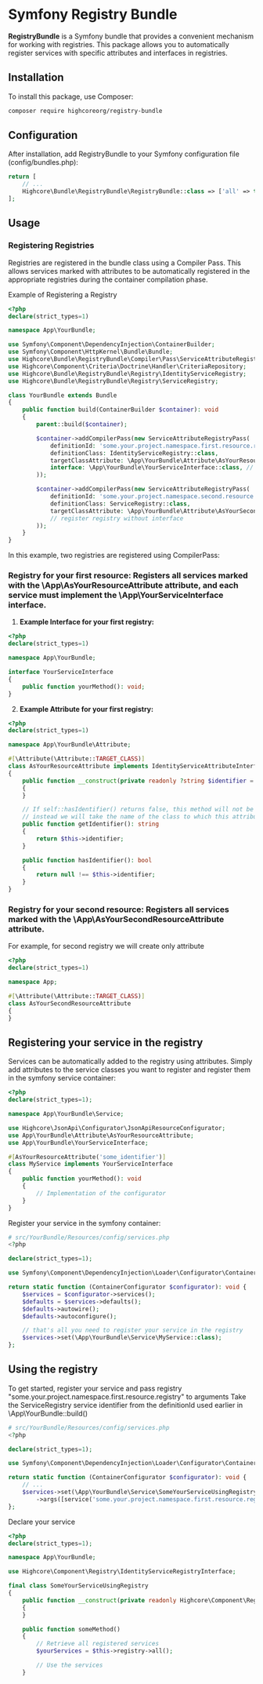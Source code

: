 # Symfony Registry Bundle

**RegistryBundle** is a Symfony bundle that provides a convenient mechanism for working with registries. 
This package allows you to automatically register services with specific attributes and interfaces in registries.

## Installation
To install this package, use Composer:
```bash
composer require highcoreorg/registry-bundle
```

## Configuration
After installation, add RegistryBundle to your Symfony configuration file (config/bundles.php):
```php
return [
    // ...
    Highcore\Bundle\RegistryBundle\RegistryBundle::class => ['all' => true],
];
```

## Usage
### Registering Registries
Registries are registered in the bundle class using a Compiler Pass. This allows services marked with attributes to be automatically registered in the appropriate registries during the container compilation phase.

Example of Registering a Registry
```php
<?php
declare(strict_types=1)

namespace App\YourBundle;

use Symfony\Component\DependencyInjection\ContainerBuilder;
use Symfony\Component\HttpKernel\Bundle\Bundle;
use Highcore\Bundle\RegistryBundle\Compiler\Pass\ServiceAttributeRegistryPass;
use Highcore\Component\Criteria\Doctrine\Handler\CriteriaRepository;
use Highcore\Bundle\RegistryBundle\Registry\IdentityServiceRegistry;
use Highcore\Bundle\RegistryBundle\Registry\ServiceRegistry;

class YourBundle extends Bundle
{
    public function build(ContainerBuilder $container): void
    {
        parent::build($container);

        $container->addCompilerPass(new ServiceAttributeRegistryPass(
            definitionId: 'some.your.project.namespace.first.resource.registry',
            definitionClass: IdentityServiceRegistry::class,
            targetClassAttribute: \App\YourBundle\Attribute\AsYourResourceAttribute::class, // your attribute class
            interface: \App\YourBundle\YourServiceInterface::class, // your interface class (interface is optional, if passed, CompilerPass will check your service for an implementation of that interface)
        ));

        $container->addCompilerPass(new ServiceAttributeRegistryPass(
            definitionId: 'some.your.project.namespace.second.resource.registry',
            definitionClass: ServiceRegistry::class,
            targetClassAttribute: \App\YourBundle\Attribute\AsYourSecondResourceAttribute::class,
            // register registry without interface
        ));
    }
}
```

In this example, two registries are registered using CompilerPass:
### Registry for your first resource: Registers all services marked with the \App\AsYourResourceAttribute attribute, and each service must implement the \App\YourServiceInterface interface.
1. **Example Interface for your first registry:**
```php
<?php
declare(strict_types=1)

namespace App\YourBundle;

interface YourServiceInterface
{
    public function yourMethod(): void;
}
```
2. **Example Attribute for your first registry:**
```php
<?php
declare(strict_types=1)

namespace App\YourBundle\Attribute;

#[\Attribute(\Attribute::TARGET_CLASS)]
class AsYourResourceAttribute implements IdentityServiceAttributeInterface
{
    public function __construct(private readonly ?string $identifier = null)
    {
    }

    // If self::hasIdentifier() returns false, this method will not be called,
    // instead we will take the name of the class to which this attribute will be assigned as the identifier
    public function getIdentifier(): string
    {
        return $this->identifier;
    }

    public function hasIdentifier(): bool
    {
        return null !== $this->identifier;
    }
}
```

### Registry for your second resource: Registers all services marked with the \App\AsYourSecondResourceAttribute attribute.
For example, for second registry we will create only attribute
```php
<?php
declare(strict_types=1)

namespace App;

#[\Attribute(\Attribute::TARGET_CLASS)]
class AsYourSecondResourceAttribute
{
}
```

## Registering your service in the registry
Services can be automatically added to the registry using attributes. 
Simply add attributes to the service classes you want to register and register them in the symfony service container:
```php
<?php
declare(strict_types=1);

namespace App\YourBundle\Service;

use Highcore\JsonApi\Configurator\JsonApiResourceConfigurator;
use App\YourBundle\Attribute\AsYourResourceAttribute;
use App\YourBundle\YourServiceInterface;

#[AsYourResourceAttribute('some_identifier')]
class MyService implements YourServiceInterface
{
    public function yourMethod(): void
    {
        // Implementation of the configurator
    }
}
```

Register your service in the symfony container:
```php
# src/YourBundle/Resources/config/services.php
<?php

declare(strict_types=1);

use Symfony\Component\DependencyInjection\Loader\Configurator\ContainerConfigurator;

return static function (ContainerConfigurator $configurator): void {
    $services = $configurator->services();
    $defaults = $services->defaults();
    $defaults->autowire();
    $defaults->autoconfigure();

    // that's all you need to register your service in the registry
    $services->set(\App\YourBundle\Service\MyService::class);
};
```

## Using the registry
To get started, register your service and pass registry "some.your.project.namespace.first.resource.registry" to arguments
Take the ServiceRegistry service identifier from the definitionId used earlier in \App\YourBundle::build()
```php
# src/YourBundle/Resources/config/services.php
<?php

declare(strict_types=1);

use Symfony\Component\DependencyInjection\Loader\Configurator\ContainerConfigurator;

return static function (ContainerConfigurator $configurator): void {
    // ...
    $services->set(\App\YourBundle\Service\SomeYourServiceUsingRegistry::class)
        ->args([service('some.your.project.namespace.first.resource.registry')]);
};
```

Declare your service
```php
<?php
declare(strict_types=1);

namespace App\YourBundle;

use Highcore\Component\Registry\IdentityServiceRegistryInterface;

final class SomeYourServiceUsingRegistry
{
    public function __construct(private readonly Highcore\Component\Registry\IdentityServiceRegistryInterface $registry)
    {
    }

    public function someMethod()
    {
        // Retrieve all registered services
        $yourServices = $this->registry->all();

        // Use the services
    }
```

